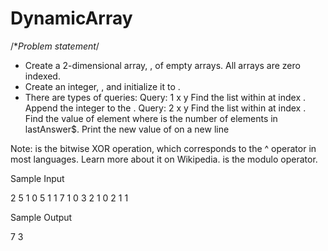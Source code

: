 # DynamicArray
/**Problem statement*/
- Create a 2-dimensional array, , of  empty arrays. All arrays are zero indexed.
- Create an integer, , and initialize it to .
- There are  types of queries:
Query: 1 x y
  Find the list within  at index .
  Append the integer  to the .
Query: 2 x y
  Find the list within  at index .
  Find the value of element  where  is the number of elements in lastAnswer$.
  Print the new value of  on a new line
  
Note:  is the bitwise XOR operation, which corresponds to the ^ operator in most languages. Learn more about it on Wikipedia.  is the modulo operator.

Sample Input

  2 5
  1 0 5
  1 1 7
  1 0 3
  2 1 0
  2 1 1
  
Sample Output

  7
  3
